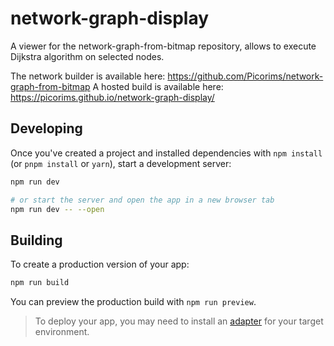 # network-graph-display
A viewer for the network-graph-from-bitmap repository, allows to execute Dijkstra algorithm on selected nodes.

The network builder is available here: https://github.com/Picorims/network-graph-from-bitmap
A hosted build is available here: https://picorims.github.io/network-graph-display/

## Developing

Once you've created a project and installed dependencies with `npm install` (or `pnpm install` or `yarn`), start a development server:

```bash
npm run dev

# or start the server and open the app in a new browser tab
npm run dev -- --open
```

## Building

To create a production version of your app:

```bash
npm run build
```

You can preview the production build with `npm run preview`.

> To deploy your app, you may need to install an [adapter](https://kit.svelte.dev/docs/adapters) for your target environment.
